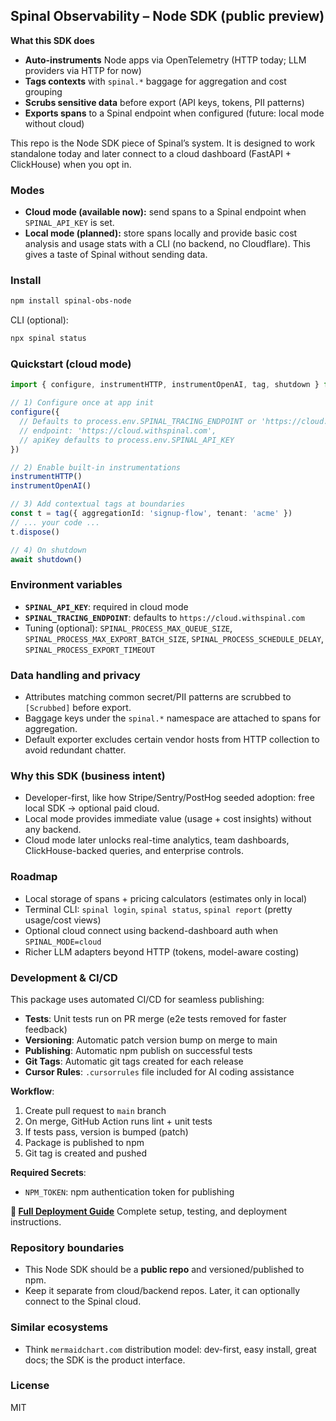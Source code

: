 ## Spinal Observability – Node SDK (public preview)

**What this SDK does**
- **Auto-instruments** Node apps via OpenTelemetry (HTTP today; LLM providers via HTTP for now)
- **Tags contexts** with `spinal.*` baggage for aggregation and cost grouping
- **Scrubs sensitive data** before export (API keys, tokens, PII patterns)
- **Exports spans** to a Spinal endpoint when configured (future: local mode without cloud)

This repo is the Node SDK piece of Spinal’s system. It is designed to work standalone today and later connect to a cloud dashboard (FastAPI + ClickHouse) when you opt in.

### Modes
- **Cloud mode (available now):** send spans to a Spinal endpoint when `SPINAL_API_KEY` is set.
- **Local mode (planned):** store spans locally and provide basic cost analysis and usage stats with a CLI (no backend, no Cloudflare). This gives a taste of Spinal without sending data.



### Install
```bash
npm install spinal-obs-node
```

CLI (optional):
```bash
npx spinal status
```

### Quickstart (cloud mode)
```ts
import { configure, instrumentHTTP, instrumentOpenAI, tag, shutdown } from 'spinal-obs-node'

// 1) Configure once at app init
configure({
  // Defaults to process.env.SPINAL_TRACING_ENDPOINT or 'https://cloud.withspinal.com'
  // endpoint: 'https://cloud.withspinal.com',
  // apiKey defaults to process.env.SPINAL_API_KEY
})

// 2) Enable built-in instrumentations
instrumentHTTP()
instrumentOpenAI()

// 3) Add contextual tags at boundaries
const t = tag({ aggregationId: 'signup-flow', tenant: 'acme' })
// ... your code ...
t.dispose()

// 4) On shutdown
await shutdown()
```

### Environment variables
- **`SPINAL_API_KEY`**: required in cloud mode
- **`SPINAL_TRACING_ENDPOINT`**: defaults to `https://cloud.withspinal.com`
- Tuning (optional): `SPINAL_PROCESS_MAX_QUEUE_SIZE`, `SPINAL_PROCESS_MAX_EXPORT_BATCH_SIZE`, `SPINAL_PROCESS_SCHEDULE_DELAY`, `SPINAL_PROCESS_EXPORT_TIMEOUT`

### Data handling and privacy
- Attributes matching common secret/PII patterns are scrubbed to `[Scrubbed]` before export.
- Baggage keys under the `spinal.*` namespace are attached to spans for aggregation.
- Default exporter excludes certain vendor hosts from HTTP collection to avoid redundant chatter.

### Why this SDK (business intent)
- Developer-first, like how Stripe/Sentry/PostHog seeded adoption: free local SDK → optional paid cloud.
- Local mode provides immediate value (usage + cost insights) without any backend.
- Cloud mode later unlocks real-time analytics, team dashboards, ClickHouse-backed queries, and enterprise controls.

### Roadmap
- Local storage of spans + pricing calculators (estimates only in local)
- Terminal CLI: `spinal login`, `spinal status`, `spinal report` (pretty usage/cost views)
- Optional cloud connect using backend-dashboard auth when `SPINAL_MODE=cloud`
- Richer LLM adapters beyond HTTP (tokens, model-aware costing)

### Development & CI/CD

This package uses automated CI/CD for seamless publishing:

- **Tests**: Unit tests run on PR merge (e2e tests removed for faster feedback)
- **Versioning**: Automatic patch version bump on merge to main
- **Publishing**: Automatic npm publish on successful tests
- **Git Tags**: Automatic git tags created for each release
- **Cursor Rules**: `.cursorrules` file included for AI coding assistance

**Workflow**:
1. Create pull request to `main` branch
2. On merge, GitHub Action runs lint + unit tests
3. If tests pass, version is bumped (patch)
4. Package is published to npm
5. Git tag is created and pushed

**Required Secrets**:
- `NPM_TOKEN`: npm authentication token for publishing

**📖 [Full Deployment Guide](./docs/DEPLOYMENT.md)**
Complete setup, testing, and deployment instructions.

### Repository boundaries
- This Node SDK should be a **public repo** and versioned/published to npm.
- Keep it separate from cloud/backend repos. Later, it can optionally connect to the Spinal cloud.

### Similar ecosystems
- Think `mermaidchart.com` distribution model: dev-first, easy install, great docs; the SDK is the product interface.

### License
MIT


